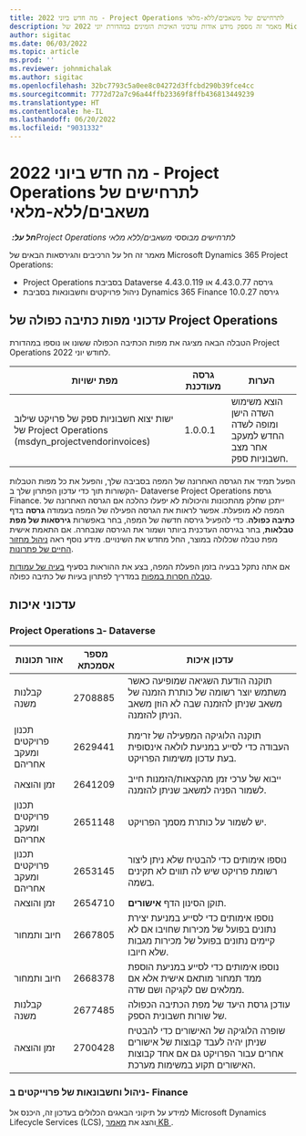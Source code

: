 ```yaml
---
title: מה חדש ביוני 2022 - Project Operations לתרחישים של משאבים/ללא-מלאי
description: מאמר זה מספק מידע אודות עדכוני האיכות הזמינים במהדורת יוני 2022 של Microsoft Dynamics 365 Project Operations עבור תרחישים מבוססי-משאב/לא במלאי.
author: sigitac
ms.date: 06/03/2022
ms.topic: article
ms.prod: ''
ms.reviewer: johnmichalak
ms.author: sigitac
ms.openlocfilehash: 32bc7793c5a0ee8c04272d3ffcbd290b39fce4cc
ms.sourcegitcommit: 7772d72a7c96a44ffb23369f8ffb436813449239
ms.translationtype: HT
ms.contentlocale: he-IL
ms.lasthandoff: 06/20/2022
ms.locfileid: "9031332"
---
```

# <a name="whats-new-june-2022---project-operations-for-resourcenon-stocked-based-scenarios"></a>מה חדש ביוני 2022 - Project Operations לתרחישים של משאבים/ללא-מלאי

_**חל על:** ‏Project Operations לתרחישים מבוססי משאבים/ללא מלאי_

מאמר זה חל על הרכיבים והגירסאות הבאים של Microsoft Dynamics 365 Project Operations:

- Project Operations בסביבת Dataverse גירסה 4.43.0.77 או 4.43.0.119
- ניהול פרויקטים וחשבונאות בסביבת Dynamics 365 Finance גירסה 10.0.27

## <a name="project-operations-dual-write-maps-updates"></a>עדכוני מפות כתיבה כפולה של Project Operations

הטבלה הבאה מציגה את מפות הכתיבה הכפולה ששונו או נוספו במהדורת Project Operations לחודש יוני 2022.

| מפת ישויות | גרסה מעודכנת | הערות  |
| --- | --- | --- |
| ישות יצוא חשבוניות ספק של פרויקט שילוב של Project Operations (msdyn_projectvendorinvoices‎)‎ | 1.0.0.1 | הוצא משימוש השדה הישן ומופה לשדה החדש למעקב אחר מצב חשבוניות ספק. |

הפעל תמיד את הגרסה האחרונה של המפה בסביבה שלך, והפעל את כל מפות הטבלות הקשורות תוך כדי עדכון הפתרון שלך ב- Dataverse Project Operations גרסת Finance. ייתכן שחלק מהתכונות והיכולות לא יפעלו כהלכה אם הגרסה האחרונה של המפה לא מופעלת. אפשר לראות את הגרסה הפעילה של המפה בעמודה **גרסה** בדף **כתיבה כפולה**. כדי להפעיל גירסה חדשה של המפה, בחר באפשרות **גירסאות של מפת טבלאות**, בחר בגירסה העדכנית ביותר ושמור את הגירסה שנבחרה. אם התאמת אישית מפת טבלה שכלולה במוצר, החל מחדש את השינויים. מידע נוסף ראה [ניהול מחזור החיים של פתרונות](/dynamics365/fin-ops-core/dev-itpro/data-entities/dual-write/app-lifecycle-management).

אם אתה נתקל בבעיה בזמן הפעלת המפה, בצע את ההוראות בסעיף [בעיה של עמודות טבלה חסרות במפות](/dynamics365/fin-ops-core/dev-itpro/data-entities/dual-write/dual-write-troubleshooting-finops-upgrades#missing-table-columns-issue-on-maps) במדריך לפתרון בעיות של כתיבה כפולה.

## <a name="quality-updates"></a>עדכוני איכות

### <a name="project-operations-on-dataverse"></a>Project Operations ב- Dataverse

| אזור תכונות | מספר אסמכתא | עדכון איכות |
| --- | --- | --- |
| קבלנות משנה | 2708885 | תוקנה הודעת השגיאה שמופיעה כאשר משתמש יוצר רשומה של כותרת הזמנה של משאב שניתן להזמנה שבה לא הוזן משאב הניתן להזמנה. |
| ‏‫תכנון פרויקטים ומעקב אחריהם | 2629441 | תוקנה הלוגיקה המפעילה של זרימת העבודה כדי לסייע במניעת לולאה אינסופית בעת עדכון משימות הפרויקט. |
| זמן והוצאה | 2641209 | ייבוא של ערכי זמן מהקצאות/הזמנות חייב לשמור הפניה למשאב שניתן להזמנה. |
| ‏‫תכנון פרויקטים ומעקב אחריהם | 2651148 | יש לשמור על כותרת מסמך הפרויקט.|
| ‏‫תכנון פרויקטים ומעקב אחריהם | 2653145 | נוספו אימותים כדי להבטיח שלא ניתן ליצור רשומת פרויקט שיש לה תווים לא תקינים בשמה. |
| זמן והוצאה | 2654710 | תוקן הסינון הדף **אישורים**. |
| חיוב ותמחור | 2667805 | נוספו אימותים כדי לסייע במניעת יצירת נתונים בפועל של מכירות שחויבו אם לא קיימים נתונים בפועל של מכירות מגבות שלא חיובו. |
| חיוב ותמחור | 2668378 | נוספו אימותים כדי לסייע במניעת הוספת ממד תמחור מותאם אישית אלא אם ממלאים שם לקגיקה ושם שדה. |
| קבלנות משנה | 2677485 | עודכן גרסת היעד של מפת הכתיבה הכפולה של שורות חשבונית הספק. |
| זמן והוצאה | 2700428 | שופרה הלוגיקה של האישורים כדי להבטיח שניתן יהיה לעבד קבוצות של אישורים אחרים עבור הפרויקט גם אם אחד קבוצות האישורים תקוע במשימות מערכת. |

### <a name="project-management-and-accounting-in-finance"></a>ניהול וחשבונאות של פרוייקטים ב- Finance

למידע על תיקוני הבאגים הכלולים בעדכון זה, היכנס אל Microsoft Dynamics Lifecycle Services‏ (LCS), והצג את [מאמר KB ](https://fix.lcs.dynamics.com/Issue/Details?bugId=673271).
